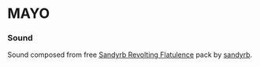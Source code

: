 # MAYO

### Sound
Sound composed from free [Sandyrb Revolting Flatulence](https://freesound.org/people/sandyrb/packs/6973/) pack by [sandyrb](https://freesound.org/people/sandyrb/).